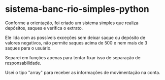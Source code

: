 # sistema-banc-rio-simples-python

Conforme a orientação, foi criado um sistema simples que realiza depósitos, saques e verifica o extrato.

Ele lida com as possíveis exceções sem deixar saque ou depósito de valores negativos, não permite saques acima de 500 e nem mais de 3 saques para o usuário.

Separei em funções apenas para tentar fixar isso de separação de responsabilidade.

Usei o tipo "array" para receber as informações de movimentação na conta.
